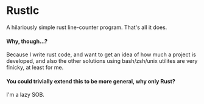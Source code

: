 # Rustlc
A hilariously simple rust line-counter program. That's all it does. 
#### Why, though...?
Because I write rust code, and want to get an idea of how much a project is developed, and also the other 
solutions using  bash/zsh/unix utilites are very finicky, at least for me.

#### You could trivially extend this to be more general, why only Rust?
I'm a lazy SOB. 
